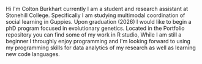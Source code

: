 Hi I'm Colton Burkhart currently I am a student and research assistant at Stonehill College. Specifically I am studying multimodal coordination of social learning in Guppies. Upon graduation (2026) I would like to begin a phD program focused in evolutionary genetics. Located in the Portfolio repository you can find some of my work in R studio, While I am still a beginner I throughly enjoy programming and I'm looking forward to using my programming skills for data analytics of my research as well as learning new code languages. 
